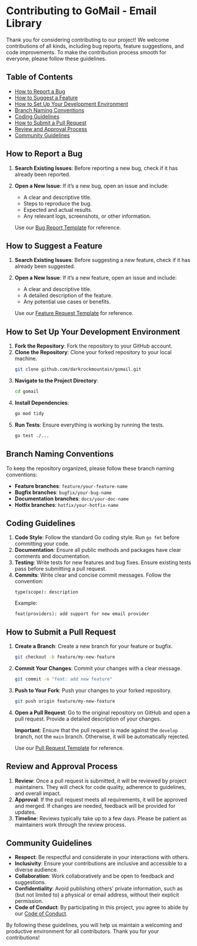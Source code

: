 # Contributing to GoMail - Email Library

Thank you for considering contributing to our project! We welcome contributions of all kinds, including bug reports, feature suggestions, and code improvements. To make the contribution process smooth for everyone, please follow these guidelines.

## Table of Contents

- [How to Report a Bug](#how-to-report-a-bug)
- [How to Suggest a Feature](#how-to-suggest-a-feature)
- [How to Set Up Your Development Environment](#how-to-set-up-your-development-environment)
- [Branch Naming Conventions](#branch-naming-conventions)
- [Coding Guidelines](#coding-guidelines)
- [How to Submit a Pull Request](#how-to-submit-a-pull-request)
- [Review and Approval Process](#review-and-approval-process)
- [Community Guidelines](#community-guidelines)

## How to Report a Bug

1. **Search Existing Issues**: Before reporting a new bug, check if it has already been reported.
2. **Open a New Issue**: If it’s a new bug, open an issue and include:
   - A clear and descriptive title.
   - Steps to reproduce the bug.
   - Expected and actual results.
   - Any relevant logs, screenshots, or other information.
   
   Use our [Bug Report Template](./.github/ISSUE_TEMPLATE/bug_report.md) for reference.

## How to Suggest a Feature

1. **Search Existing Issues**: Before suggesting a new feature, check if it has already been suggested.
2. **Open a New Issue**: If it’s a new feature, open an issue and include:
   - A clear and descriptive title.
   - A detailed description of the feature.
   - Any potential use cases or benefits.

   Use our [Feature Request Template](./.github/ISSUE_TEMPLATE/feature_request.md) for reference.

## How to Set Up Your Development Environment

1. **Fork the Repository**: Fork the repository to your GitHub account.
2. **Clone the Repository**: Clone your forked repository to your local machine.
    ```bash
    git clone github.com/darkrockmountain/gomail.git
    ```
3. **Navigate to the Project Directory**:
    ```bash
    cd gomail
    ```
4. **Install Dependencies**:
    ```bash
    go mod tidy
    ```
5. **Run Tests**: Ensure everything is working by running the tests.
    ```bash
    go test ./...
    ```

## Branch Naming Conventions

To keep the repository organized, please follow these branch naming conventions:
- **Feature branches**: `feature/your-feature-name`
- **Bugfix branches**: `bugfix/your-bug-name`
- **Documentation branches**: `docs/your-doc-name`
- **Hotfix branches**: `hotfix/your-hotfix-name`

## Coding Guidelines

1. **Code Style**: Follow the standard Go coding style. Run `go fmt` before committing your code.
2. **Documentation**: Ensure all public methods and packages have clear comments and documentation.
3. **Testing**: Write tests for new features and bug fixes. Ensure existing tests pass before submitting a pull request.
4. **Commits**: Write clear and concise commit messages. Follow the convention:
    ```
    type(scope): description
    ```
    Example:
    ```
    feat(providers): add support for new email provider
    ```

## How to Submit a Pull Request

1. **Create a Branch**: Create a new branch for your feature or bugfix.
    ```bash
    git checkout -b feature/my-new-feature
    ```
2. **Commit Your Changes**: Commit your changes with a clear message.
    ```bash
    git commit -m "feat: add new feature"
    ```
3. **Push to Your Fork**: Push your changes to your forked repository.
    ```bash
    git push origin feature/my-new-feature
    ```
4. **Open a Pull Request**: Go to the original repository on GitHub and open a pull request. Provide a detailed description of your changes.

   **Important**: Ensure that the pull request is made against the `develop` branch, not the `main` branch. Otherwise, it will be automatically rejected.
   
   Use our [Pull Request Template](./.github/PULL_REQUEST_TEMPLATE.md) for reference.

## Review and Approval Process

1. **Review**: Once a pull request is submitted, it will be reviewed by project maintainers. They will check for code quality, adherence to guidelines, and overall impact.
2. **Approval**: If the pull request meets all requirements, it will be approved and merged. If changes are needed, feedback will be provided for updates.
3. **Timeline**: Reviews typically take up to a few days. Please be patient as maintainers work through the review process.

## Community Guidelines

- **Respect**: Be respectful and considerate in your interactions with others.
- **Inclusivity**: Ensure your contributions are inclusive and accessible to a diverse audience.
- **Collaboration**: Work collaboratively and be open to feedback and suggestions.
- **Confidentiality**: Avoid publishing others' private information, such as (but not limited to) a physical or email address, without their explicit permission.
- **Code of Conduct**: By participating in this project, you agree to abide by our [Code of Conduct](./CODE_OF_CONDUCT.md).

By following these guidelines, you will help us maintain a welcoming and productive environment for all contributors. Thank you for your contributions!
